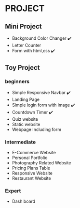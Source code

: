 # PROJECT

## **Mini Project**

- Background Color Changer ✔️
- Letter Counter
- Form with html,css ✔️

## **Toy Project**

### beginners

- Simple Responsive Navbar ✔️
- Landing Page
- Simple login form with image ✔️
- Countdown Timer ✔️
- Quiz website
- Static website
- Webpage Including form

### Intermediate

- E-Commerce Website
- Personal Portfolio
- Photography Related Website
- Pricing Plans Table
- Responsive Website
- Restaurant Website

### Expert

- Dash board
